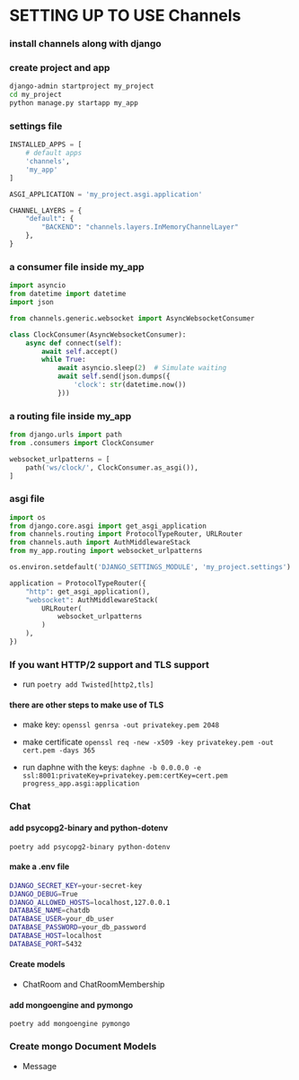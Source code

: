 # SETTING UP TO USE Channels

### install channels along with django

### create project and app

```bash
django-admin startproject my_project
cd my_project
python manage.py startapp my_app
```

### settings file

```py
INSTALLED_APPS = [
    # default apps
    'channels',
    'my_app'
]

ASGI_APPLICATION = 'my_project.asgi.application'

CHANNEL_LAYERS = {
    "default": {
        "BACKEND": "channels.layers.InMemoryChannelLayer"
    },
}
```

### a consumer file inside my_app

```py
import asyncio
from datetime import datetime
import json

from channels.generic.websocket import AsyncWebsocketConsumer

class ClockConsumer(AsyncWebsocketConsumer):
    async def connect(self):
        await self.accept()
        while True:
            await asyncio.sleep(2)  # Simulate waiting
            await self.send(json.dumps({
                'clock': str(datetime.now())
            }))
```

### a routing file inside my_app

```py
from django.urls import path
from .consumers import ClockConsumer

websocket_urlpatterns = [
    path('ws/clock/', ClockConsumer.as_asgi()),
]
```

### asgi file

```py
import os
from django.core.asgi import get_asgi_application
from channels.routing import ProtocolTypeRouter, URLRouter
from channels.auth import AuthMiddlewareStack
from my_app.routing import websocket_urlpatterns

os.environ.setdefault('DJANGO_SETTINGS_MODULE', 'my_project.settings')

application = ProtocolTypeRouter({
    "http": get_asgi_application(),
    "websocket": AuthMiddlewareStack(
        URLRouter(
            websocket_urlpatterns
        )
    ),
})
```

### If you want HTTP/2 support and TLS support

- run `poetry add Twisted[http2,tls]`

#### there are other steps to make use of TLS

- make key: `openssl genrsa -out privatekey.pem 2048`

- make certificate `openssl req -new -x509 -key privatekey.pem -out cert.pem -days 365`

- run daphne with the keys: `daphne -b 0.0.0.0 -e ssl:8001:privateKey=privatekey.pem:certKey=cert.pem progress_app.asgi:application`

### Chat

#### add psycopg2-binary and python-dotenv

`poetry add psycopg2-binary python-dotenv`

#### make a .env file
```sh
DJANGO_SECRET_KEY=your-secret-key
DJANGO_DEBUG=True
DJANGO_ALLOWED_HOSTS=localhost,127.0.0.1
DATABASE_NAME=chatdb
DATABASE_USER=your_db_user
DATABASE_PASSWORD=your_db_password
DATABASE_HOST=localhost
DATABASE_PORT=5432
```

#### Create models
- ChatRoom and ChatRoomMembership

#### add mongoengine and pymongo
`poetry add mongoengine pymongo`

### Create mongo Document Models
- Message
